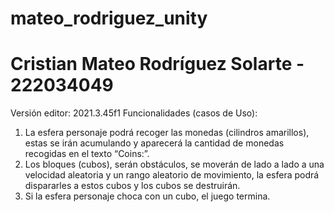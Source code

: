 # mateo_rodriguez_unity
# Cristian Mateo Rodríguez Solarte - 222034049
Versión editor: 2021.3.45f1
Funcionalidades (casos de Uso):
1.	La esfera personaje podrá recoger las monedas (cilindros amarillos), estas se irán acumulando y aparecerá la cantidad de monedas recogidas en el texto “Coins:”.
2.	Los bloques (cubos), serán obstáculos, se moverán de lado a lado a una velocidad aleatoria y un rango aleatorio de movimiento, la esfera podrá dispararles a estos cubos y los cubos se destruirán. 
3.	Si la esfera personaje choca con un cubo, el juego termina. 
